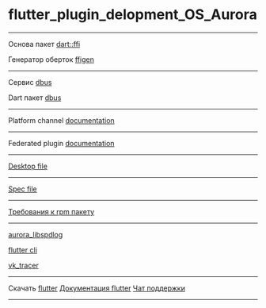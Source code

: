 # flutter_plugin_delopment_OS_Aurora

---
Основа пакет [dart::ffi](https://api.dart.dev/dart-ffi)

Генератор оберток [ffigen](https://pub.dev/packages/ffigen)

---
Cервис [dbus]( https://www.freedesktop.org/wiki/Software/dbus)

Dart пакет [dbus]( https://pub.dev/packages/dbus)

---

Platform channel [documentation](https://docs.flutter.dev/platform-integration/platform-channels)

---

Federated plugin [documentation](https://docs.flutter.dev/packages-and-plugins/developing-packages#federated-plugins)

---

[Desktop file](https://developer.auroraos.ru/doc/software_development/guidelines/rpm_requirements/desktop_requirements)

---

[Spec file](https://developer.auroraos.ru/doc/software_development/guidelines/rpm_requirements/spec_requirements)

---

[Требования к rpm пакету](https://developer.auroraos.ru/doc/software_development/guidelines/rpm_requirements)

---

[aurora_libspdlog](https://gitlab.com/omprussia/flutter/flutter-community-plugins/aurora_libspdlog)

[flutter cli](https://developer.auroraos.ru/doc/extended/flutter/about_flutter/native_debug)

[vk_tracer](https://apptracer.ru/doc/native-aurora/index/)

---

Скачать [flutter](https://developer.auroraos.ru/downloads/flutter/3.29.2/linux)
[Документация flutter](https://developer.auroraos.ru/doc/extended/flutter)
[Чат поддержки](https://t.me/aurora_devs/23477)


---
